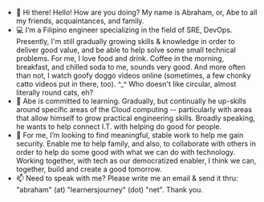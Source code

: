 - 👋  Hi there! Hello! How are you doing? My name is Abraham, or, Abe to all my friends, acquaintances, and family.
- 💻  I’m a Filipino engineer specializing in the field of SRE, DevOps. Presently, I'm still gradually growing skills & knowledge in order to deliver good value, and be able to help solve some small technical problems. For me, I love food and drink. Coffee in the morning, breakfast, and chilled soda to me, sounds very good. And more often than not, I watch goofy doggo videos online (sometimes, a few chonky catto videos put in there, too). ^_^ Who doesn't like circular, almost literally round cats, eh?
- 🌱  Abe is committed to learning. Gradually, but continually he up-skills around specific areas of the Cloud computing -- particularly with areas that allow himself to grow practical engineering skills. Broadly speaking, he wants to help connect I.T. with helping do good for people.
- 💞️  For me, I’m looking to find meaningful, stable work to help me gain security. Enable me to help family, and also, to collaborate with others in order to help do some good with what we can do with technology. Working together, with tech as our democratized enabler, I think we can, together, build and create a good tomorrow.
- 📫  Need to speak with me? Please write me an email & send it thru: "abraham" (at) "learnersjourney" (dot) "net". Thank you.

<!---
abormate/abormate is a ✨ special ✨ repository because its `README.md` (this file) appears on your GitHub profile.
You can click the Preview link to take a look at your changes.
--->
